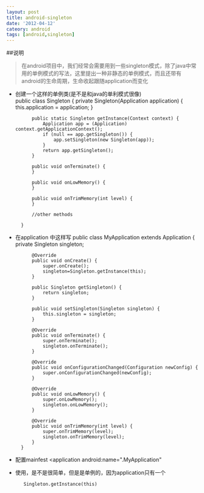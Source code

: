 ```yaml
---
layout: post
title: android-singleton
date: '2012-04-12'
cateory: android
tags: [android,singleton]
---
```


##说明
>    在android项目中，我们经常会需要用到一些singleton模式，除了java中常用的单例模式的写法，这里提出一种非静态的单例模式，而且还带有android的生命周期，生命收起跟随application而变化

* 创建一个这样的单例类(是不是和java的单利模式很像)  
        public class Singleton {
            private Singleton(Application application) {
                this.application = application;
            }
        
            public static Singleton getInstance(Context context) {
                Application app = (Application) context.getApplicationContext();
                if (null == app.getSingleton()) {
                    app.setSingleton(new Singleton(app));
                }
                return app.getSingleton();
            }
        
            public void onTerminate() {
            }
        
            public void onLowMemory() {
            }
        
            public void onTrimMemory(int level) {
            }
        
            //other methods
        
        }
    
* 在application 中这样写
        public class MyApplication extends Application {
            private Singleton singleton;
        
            @Override
            public void onCreate() {
                super.onCreate();
                singleton=Singleton.getInstance(this);
            }
        
            public Singleton getSingleton() {
                return singleton;
            }
        
            public void setSingleton(Singleton singleton) {
                this.singleton = singleton;
            }
        
            @Override
            public void onTerminate() {
                super.onTerminate();
                singleton.onTerminate();
            }
        
            @Override
            public void onConfigurationChanged(Configuration newConfig) {
                super.onConfigurationChanged(newConfig);
            }
        
            @Override
            public void onLowMemory() {
                super.onLowMemory();
                singleton.onLowMemory();
            }
        
            @Override
            public void onTrimMemory(int level) {
                super.onTrimMemory(level);
                singleton.onTrimMemory(level);
            }
        }
    
* 配置mainfest
          <application
                android:name=".MyApplication"
            
* 使用，是不是很简单，但是是单例的，因为application只有一个  

         Singleton.getInstance(this)
